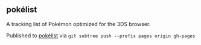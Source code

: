 pokélist
--------

A tracking list of Pokémon optimized for the 3DS browser.

Published to [pokélist](https://arkie.github.io/pokelist) via `git subtree push --prefix pages origin gh-pages`
